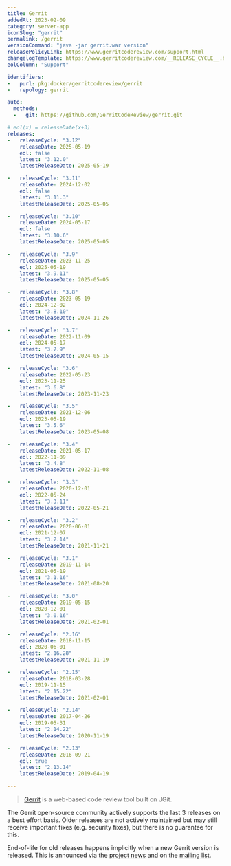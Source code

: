 ```yaml
---
title: Gerrit
addedAt: 2023-02-09
category: server-app
iconSlug: "gerrit"
permalink: /gerrit
versionCommand: "java -jar gerrit.war version"
releasePolicyLink: https://www.gerritcodereview.com/support.html
changelogTemplate: https://www.gerritcodereview.com/__RELEASE_CYCLE__.html#{{"__LATEST__"| replace:'.',''}}
eolColumn: "Support"

identifiers:
-   purl: pkg:docker/gerritcodereview/gerrit
-   repology: gerrit

auto:
  methods:
  -   git: https://github.com/GerritCodeReview/gerrit.git

# eol(x) = releaseDate(x+3)
releases:
-   releaseCycle: "3.12"
    releaseDate: 2025-05-19
    eol: false
    latest: "3.12.0"
    latestReleaseDate: 2025-05-19

-   releaseCycle: "3.11"
    releaseDate: 2024-12-02
    eol: false
    latest: "3.11.3"
    latestReleaseDate: 2025-05-05

-   releaseCycle: "3.10"
    releaseDate: 2024-05-17
    eol: false
    latest: "3.10.6"
    latestReleaseDate: 2025-05-05

-   releaseCycle: "3.9"
    releaseDate: 2023-11-25
    eol: 2025-05-19
    latest: "3.9.11"
    latestReleaseDate: 2025-05-05

-   releaseCycle: "3.8"
    releaseDate: 2023-05-19
    eol: 2024-12-02
    latest: "3.8.10"
    latestReleaseDate: 2024-11-26

-   releaseCycle: "3.7"
    releaseDate: 2022-11-09
    eol: 2024-05-17
    latest: "3.7.9"
    latestReleaseDate: 2024-05-15

-   releaseCycle: "3.6"
    releaseDate: 2022-05-23
    eol: 2023-11-25
    latest: "3.6.8"
    latestReleaseDate: 2023-11-23

-   releaseCycle: "3.5"
    releaseDate: 2021-12-06
    eol: 2023-05-19
    latest: "3.5.6"
    latestReleaseDate: 2023-05-08

-   releaseCycle: "3.4"
    releaseDate: 2021-05-17
    eol: 2022-11-09
    latest: "3.4.8"
    latestReleaseDate: 2022-11-08

-   releaseCycle: "3.3"
    releaseDate: 2020-12-01
    eol: 2022-05-24
    latest: "3.3.11"
    latestReleaseDate: 2022-05-21

-   releaseCycle: "3.2"
    releaseDate: 2020-06-01
    eol: 2021-12-07
    latest: "3.2.14"
    latestReleaseDate: 2021-11-21

-   releaseCycle: "3.1"
    releaseDate: 2019-11-14
    eol: 2021-05-19
    latest: "3.1.16"
    latestReleaseDate: 2021-08-20

-   releaseCycle: "3.0"
    releaseDate: 2019-05-15
    eol: 2020-12-01
    latest: "3.0.16"
    latestReleaseDate: 2021-02-01

-   releaseCycle: "2.16"
    releaseDate: 2018-11-15
    eol: 2020-06-01
    latest: "2.16.28"
    latestReleaseDate: 2021-11-19

-   releaseCycle: "2.15"
    releaseDate: 2018-03-28
    eol: 2019-11-15
    latest: "2.15.22"
    latestReleaseDate: 2021-02-01

-   releaseCycle: "2.14"
    releaseDate: 2017-04-26
    eol: 2019-05-31
    latest: "2.14.22"
    latestReleaseDate: 2020-11-19

-   releaseCycle: "2.13"
    releaseDate: 2016-09-21
    eol: true
    latest: "2.13.14"
    latestReleaseDate: 2019-04-19

---
```


> [Gerrit](https://www.gerritcodereview.com/) is a web-based code
> review tool built on JGit.

The Gerrit open-source community actively supports the last 3 releases on a best effort
basis. Older releases are not actively maintained but may still receive
important fixes (e.g. security fixes), but there is no guarantee for this.

End-of-life for old releases happens implicitly when a new Gerrit version is
released. This is announced via the [project news](https://www.gerritcodereview.com/news.html)
and on the [mailing list](https://groups.google.com/g/repo-discuss).
